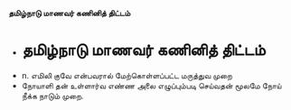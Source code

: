 **தமிழ்நாடு மாணவர் கணினித் திட்டம்**
- # தமிழ்நாடு மாணவர் கணினித் திட்டம்
- n. எமிலி குவே என்பவரால் மேற்கொள்ளப்பட்ட மருத்துவ முறை
- நோயாளி தன் உள்ளார்வ எண்ண அலை எழுப்பும்படி செய்வதன் மூலமே நோய் நீக்க நாடும் முறை.

